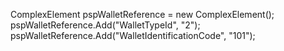 ComplexElement pspWalletReference = new ComplexElement();
pspWalletReference.Add("WalletTypeId", "2");
pspWalletReference.Add("WalletIdentificationCode", "101");